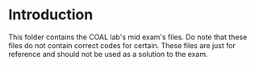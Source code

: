 # Introduction

This folder contains the COAL lab's mid exam's files. Do note that these files do not contain correct codes for certain. These files are just for reference and should not be used as a solution to the exam.